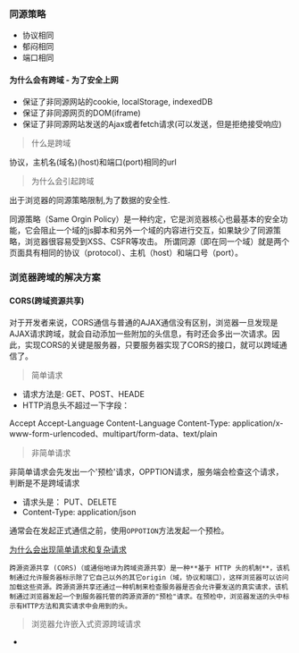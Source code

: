 ### 同源策略
- 协议相同
- 郁闷相同
- 端口相同

#### 为什么会有跨域 - 为了安全上网

 - 保证了非同源网站的cookie, localStorage, indexedDB
 - 保证了非同源网页的DOM(iframe) 
 - 保证了非同源网站发送的Ajax或者fetch请求(可以发送，但是拒绝接受响应)


> 什么是跨域

协议，主机名(域名)(host)和端口(port)相同的url

> 为什么会引起跨域

出于浏览器的同源策略限制,为了数据的安全性.

同源策略（Same Orgin Policy）是一种约定，它是浏览器核心也最基本的安全功能，它会阻止一个域的js脚本和另外一个域的内容进行交互，如果缺少了同源策略，浏览器很容易受到XSS、CSFR等攻击。
所谓同源（即在同一个域）就是两个页面具有相同的协议（protocol）、主机（host）和端口号（port）。

### 浏览器跨域的解决方案

#### CORS(跨域资源共享)

对于开发者来说，CORS通信与普通的AJAX通信没有区别，浏览器一旦发现是AJAX请求跨域，就会自动添加一些附加的头信息，有时还会多出一次请求。因此，实现CORS的关键是服务器，只要服务器实现了CORS的接口，就可以跨域通信了。

> 简单请求

 - 请求方法是: GET、POST、HEADE
 - HTTP消息头不超过一下字段：

 Accept
 Accept-Language
 Content-Language
 Content-Type: application/x-www-form-urlencoded、multipart/form-data、text/plain

> 非简单请求

非简单请求会先发出一个'预检'请求，OPPTION请求，服务端会检查这个请求，判断是不是跨域请求

 - 请求头是： PUT、DELETE
 - Content-Type: application/json

 通常会在发起正式通信之前，使用`OPPOTION`方法发起一个预检。

 [为什么会出现简单请求和复杂请求](https://www.zhihu.com/question/268998684/answer/344949204)


```跨源资源共享 (CORS)（或通俗地译为跨域资源共享）是一种**基于 HTTP 头的机制**，该机制通过允许服务器标示除了它自己以外的其它origin（域，协议和端口），这样浏览器可以访问加载这些资源。跨源资源共享还通过一种机制来检查服务器是否会允许要发送的真实请求，该机制通过浏览器发起一个到服务器托管的跨源资源的"预检"请求。在预检中，浏览器发送的头中标示有HTTP方法和真实请求中会用到的头。```


> 浏览器允许嵌入式资源跨域请求

- <script src="..."> 嵌入跨域脚本
- <img> 标签嵌入图片
- <video>、<audio> 标签嵌入媒体资源
- <iframe> 标签嵌入跨域资源
- <link rel="stylesheet" href="..." > 标签嵌入 CSS
- 字体跨域


[CORS参考资料](https://juejin.cn/post/6859351705453068295)

#### JSONP

JSONP的原理是利用`<script>`或者`img`标签的src属性是没有跨域的限制的，通过指向一个需要访问的地址，由服务端返回一个预先定义好的javascript函数的调用，并将服务器数据以该函数的参数的形式传递过来，此方法需要前后端配合。

且JSONP的方式只能用于`GET`请求，不支持`POST`请求

JSONP方式跨域，会不受同源正常的影响，并且携带跨域域名的`Cookies`。

#### 服务器代理

一般我们在本地环境开发的时候，就是使用`webpack-dev-server`在本地开启一个服务器代理访问

#### document.domain

该形式只能访问二级域名相同的，比如`a.test.com`和`b.test.com`，只要给两个页面添加`document.domai n= test.com`通过`a.test.com`创建一个`iframe`去控制`iframe`的`window`进行交互。

#### postMessage

`window.postMessage`是HTML5的一个api，运行两个窗口直接进行跨域发送信息。

这种方式通常是获取嵌入式页面的中第三方的数据。一个页面发送数据另一个页面判断来源接收数据。








